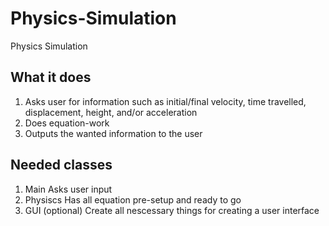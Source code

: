 # Physics-Simulation
Physics Simulation

## What it does
1. Asks user for information such as initial/final velocity, time travelled, displacement, height, and/or acceleration
2. Does equation-work
3. Outputs the wanted information to the user

## Needed classes
1. Main
   Asks user input
3. Physiscs
   Has all equation pre-setup and ready to go
4. GUI (optional)
   Create all nescessary things for creating a user interface
